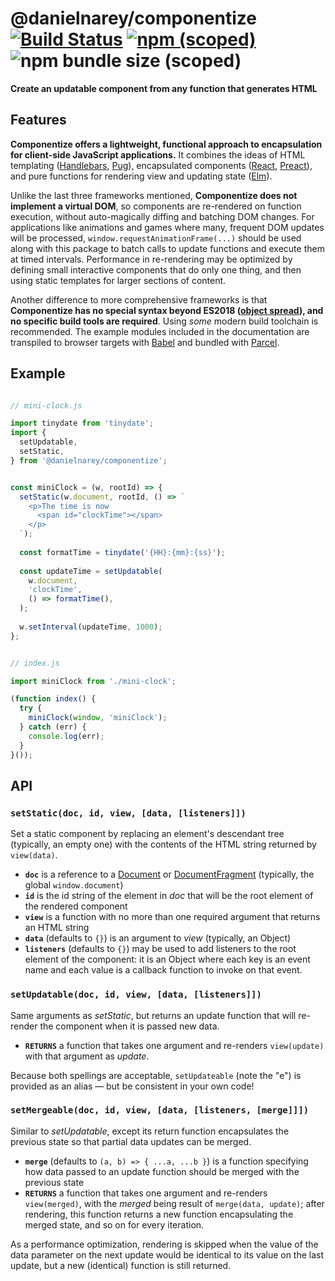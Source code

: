 # @danielnarey/componentize [![Build Status](https://travis-ci.com/danielnarey/componentize.svg?branch=master)](https://travis-ci.com/danielnarey/componentize) [![npm (scoped)](https://img.shields.io/npm/v/@danielnarey/componentize)](https://www.npmjs.com/package/@danielnarey/componentize) ![npm bundle size (scoped)](https://img.shields.io/bundlephobia/min/@danielnarey/componentize)

**Create an updatable component from any function that generates HTML**

## Features

**Componentize offers a lightweight, functional approach to encapsulation for client-side JavaScript applications.** It combines the ideas of HTML templating ([Handlebars](https://www.npmjs.com/package/handlebars), [Pug](https://www.npmjs.com/package/pug)), encapsulated components ([React](https://reactjs.org/), [Preact](https://preactjs.com/)), and pure functions for rendering view and updating state ([Elm](https://guide.elm-lang.org/architecture/)). 

Unlike the last three frameworks mentioned, **Componentize does not implement a virtual DOM**, so components are re-rendered on function execution, without auto-magically diffing and batching DOM changes. For applications like animations and games where many, frequent DOM updates will be processed, `window.requestAnimationFrame(...)` should be used along with this package to batch calls to update functions and execute them at timed intervals. Performance in re-rendering may be optimized by defining small interactive components that do only one thing, and then using static templates for larger sections of content.

Another difference to more comprehensive frameworks is that **Componentize has no special syntax beyond ES2018 ([object spread](https://github.com/tc39/proposal-object-rest-spread)), and no specific build tools are required**. Using *some* modern build toolchain is recommended. The example modules included in the documentation are transpiled to browser targets with [Babel](https://babeljs.io/) and bundled with [Parcel](https://parceljs.org/).


## Example

```js

// mini-clock.js

import tinydate from 'tinydate';
import {
  setUpdatable,
  setStatic,
} from '@danielnarey/componentize';


const miniClock = (w, rootId) => {
  setStatic(w.document, rootId, () => `
    <p>The time is now
      <span id="clockTime"></span> 
    </p>
  `);
  
  const formatTime = tinydate('{HH}:{mm}:{ss}');
  
  const updateTime = setUpdatable(
    w.document,
    'clockTime',
    () => formatTime(),
  );
  
  w.setInterval(updateTime, 1000);
};


// index.js

import miniClock from './mini-clock';

(function index() {
  try {
    miniClock(window, 'miniClock');
  } catch (err) {
    console.log(err);
  }
}());


```


## API

### `setStatic(doc, id, view, [data, [listeners]])`

Set a static component by replacing an element's descendant tree (typically, an empty one) with the contents of the HTML string returned by `view(data)`.

- **`doc`** is a reference to a [Document](https://developer.mozilla.org/en-US/docs/Web/API/Document) or [DocumentFragment](https://developer.mozilla.org/en-US/docs/Web/API/DocumentFragment) (typically, the global `window.document`)
- **`id`** is the id string of the element in *doc* that will be the root element of the rendered component 
- **`view`** is a function with no more than one required argument that returns an HTML string
- **`data`** (defaults to `{}`) is an argument to *view* (typically, an Object)
- **`listeners`** (defaults to `{}`) may be used to add listeners to the root element of the component: it is an Object where each key is an event name and each value is a callback function to invoke on that event.


### `setUpdatable(doc, id, view, [data, [listeners]])`

Same arguments as *setStatic*, but returns an update function that will re-render the component when it is passed new data.

- **`RETURNS`** a function that takes one argument and re-renders `view(update)` with that argument as *update*.

Because both spellings are acceptable, `setUpdateable` (note the "e") is provided as an alias — but be consistent in your own code!

### `setMergeable(doc, id, view, [data, [listeners, [merge]]])`

Similar to *setUpdatable*, except its return function encapsulates the previous state so that partial data updates can be merged. 

- **`merge`** (defaults to `(a, b) => { ...a, ...b }`) is a function specifying how data passed to an update function should be merged with the previous state
- **`RETURNS`** a function that takes one argument and re-renders `view(merged)`, with the *merged* being result of `merge(data, update)`; after rendering, this function returns a new function encapsulating the merged state, and so on for every iteration.

As a performance optimization, rendering is skipped when the value of the data parameter on the next update would be identical to its value on the last update, but a new (identical) function is still returned.
